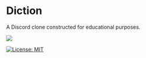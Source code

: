 # Diction

A Discord clone constructed for educational purposes.

![](https://img.shields.io/badge/DESIGNED_&_DEVELOPED-BY_DREW_WORDEN-black)

[![License: MIT](https://img.shields.io/badge/License-MIT-yellow.svg)](https://opensource.org/licenses/MIT)